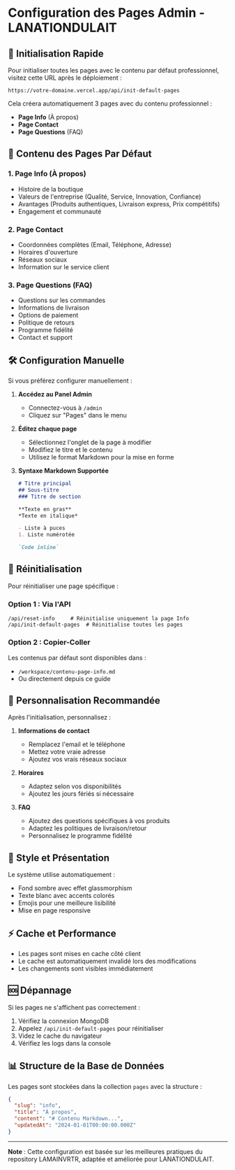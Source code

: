 # Configuration des Pages Admin - LANATIONDULAIT

## 🚀 Initialisation Rapide

Pour initialiser toutes les pages avec le contenu par défaut professionnel, visitez cette URL après le déploiement :

```
https://votre-domaine.vercel.app/api/init-default-pages
```

Cela créera automatiquement 3 pages avec du contenu professionnel :
- **Page Info** (À propos)
- **Page Contact**
- **Page Questions** (FAQ)

## 📄 Contenu des Pages Par Défaut

### 1. Page Info (À propos)
- Histoire de la boutique
- Valeurs de l'entreprise (Qualité, Service, Innovation, Confiance)
- Avantages (Produits authentiques, Livraison express, Prix compétitifs)
- Engagement et communauté

### 2. Page Contact
- Coordonnées complètes (Email, Téléphone, Adresse)
- Horaires d'ouverture
- Réseaux sociaux
- Information sur le service client

### 3. Page Questions (FAQ)
- Questions sur les commandes
- Informations de livraison
- Options de paiement
- Politique de retours
- Programme fidélité
- Contact et support

## 🛠️ Configuration Manuelle

Si vous préférez configurer manuellement :

1. **Accédez au Panel Admin**
   - Connectez-vous à `/admin`
   - Cliquez sur "Pages" dans le menu

2. **Éditez chaque page**
   - Sélectionnez l'onglet de la page à modifier
   - Modifiez le titre et le contenu
   - Utilisez le format Markdown pour la mise en forme

3. **Syntaxe Markdown Supportée**
   ```markdown
   # Titre principal
   ## Sous-titre
   ### Titre de section
   
   **Texte en gras**
   *Texte en italique*
   
   - Liste à puces
   1. Liste numérotée
   
   `Code inline`
   ```

## 🔄 Réinitialisation

Pour réinitialiser une page spécifique :

### Option 1 : Via l'API
```
/api/reset-info     # Réinitialise uniquement la page Info
/api/init-default-pages  # Réinitialise toutes les pages
```

### Option 2 : Copier-Coller
Les contenus par défaut sont disponibles dans :
- `/workspace/contenu-page-info.md`
- Ou directement depuis ce guide

## 📝 Personnalisation Recommandée

Après l'initialisation, personnalisez :

1. **Informations de contact**
   - Remplacez l'email et le téléphone
   - Mettez votre vraie adresse
   - Ajoutez vos vrais réseaux sociaux

2. **Horaires**
   - Adaptez selon vos disponibilités
   - Ajoutez les jours fériés si nécessaire

3. **FAQ**
   - Ajoutez des questions spécifiques à vos produits
   - Adaptez les politiques de livraison/retour
   - Personnalisez le programme fidélité

## 🎨 Style et Présentation

Le système utilise automatiquement :
- Fond sombre avec effet glassmorphism
- Texte blanc avec accents colorés
- Emojis pour une meilleure lisibilité
- Mise en page responsive

## ⚡ Cache et Performance

- Les pages sont mises en cache côté client
- Le cache est automatiquement invalidé lors des modifications
- Les changements sont visibles immédiatement

## 🆘 Dépannage

Si les pages ne s'affichent pas correctement :

1. Vérifiez la connexion MongoDB
2. Appelez `/api/init-default-pages` pour réinitialiser
3. Videz le cache du navigateur
4. Vérifiez les logs dans la console

## 📊 Structure de la Base de Données

Les pages sont stockées dans la collection `pages` avec la structure :
```json
{
  "slug": "info",
  "title": "À propos",
  "content": "# Contenu Markdown...",
  "updatedAt": "2024-01-01T00:00:00.000Z"
}
```

---

**Note** : Cette configuration est basée sur les meilleures pratiques du repository LAMAINVRTR, adaptée et améliorée pour LANATIONDULAIT.